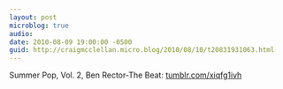 ```yaml
---
layout: post
microblog: true
audio: 
date: 2010-08-09 19:00:00 -0500
guid: http://craigmcclellan.micro.blog/2010/08/10/t20831931063.html
---
```

Summer Pop, Vol. 2, Ben Rector-The Beat: [tumblr.com/xiqfg1ivh](http://tumblr.com/xiqfg1ivh)
